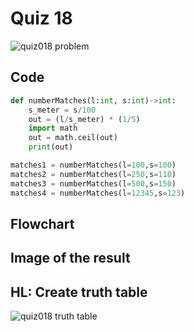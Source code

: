 # Quiz 18

![quiz018 problem](https://user-images.githubusercontent.com/112055062/198265715-431e1903-e85b-42a5-9806-fef6d8569dd2.jpg)

## Code 

```.py
def numberMatches(l:int, s:int)->int:
    s_meter = s/100
    out = (l/s_meter) * (1/5)
    import math
    out = math.ceil(out)
    print(out)

matches1 = numberMatches(l=100,s=100)
matches2 = numberMatches(l=250,s=110)
matches3 = numberMatches(l=500,s=150)
matches4 = numberMatches(l=12345,s=123)
```

## Flowchart

## Image of the result

## HL: Create truth table

![quiz018 truth table](https://user-images.githubusercontent.com/112055062/198266222-13207a52-d683-4583-9913-bd94893e0a92.jpeg)
